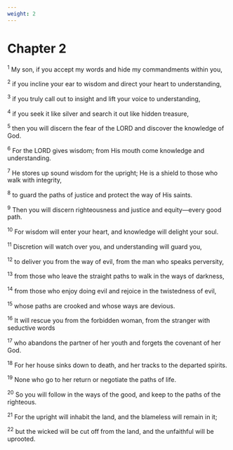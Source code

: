 ```yaml
---
weight: 2
---
```


# Chapter 2

<sup>1</sup> My son, if you accept my words and hide my commandments within you, 

<sup>2</sup> if you incline your ear to wisdom and direct your heart to understanding, 

<sup>3</sup> if you truly call out to insight and lift your voice to understanding, 

<sup>4</sup> if you seek it like silver and search it out like hidden treasure, 

<sup>5</sup> then you will discern the fear of the LORD and discover the knowledge of God. 

<sup>6</sup> For the LORD gives wisdom; from His mouth come knowledge and understanding. 

<sup>7</sup> He stores up sound wisdom for the upright; He is a shield to those who walk with integrity, 

<sup>8</sup> to guard the paths of justice and protect the way of His saints. 

<sup>9</sup> Then you will discern righteousness and justice and equity—every good path. 

<sup>10</sup> For wisdom will enter your heart, and knowledge will delight your soul. 

<sup>11</sup> Discretion will watch over you, and understanding will guard you, 

<sup>12</sup> to deliver you from the way of evil, from the man who speaks perversity, 

<sup>13</sup> from those who leave the straight paths to walk in the ways of darkness, 

<sup>14</sup> from those who enjoy doing evil and rejoice in the twistedness of evil, 

<sup>15</sup> whose paths are crooked and whose ways are devious. 

<sup>16</sup> It will rescue you from the forbidden woman, from the stranger with seductive words 

<sup>17</sup> who abandons the partner of her youth and forgets the covenant of her God. 

<sup>18</sup> For her house sinks down to death, and her tracks to the departed spirits. 

<sup>19</sup> None who go to her return or negotiate the paths of life. 

<sup>20</sup> So you will follow in the ways of the good, and keep to the paths of the righteous. 

<sup>21</sup> For the upright will inhabit the land, and the blameless will remain in it; 

<sup>22</sup> but the wicked will be cut off from the land, and the unfaithful will be uprooted. 


